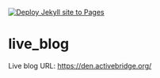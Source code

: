 [![Deploy Jekyll site to Pages](https://github.com/katatsu12/live_blog/actions/workflows/jekyll.yml/badge.svg)](https://github.com/katatsu12/live_blog/actions/workflows/jekyll.yml)

# live_blog
Live blog URL: https://den.activebridge.org/
